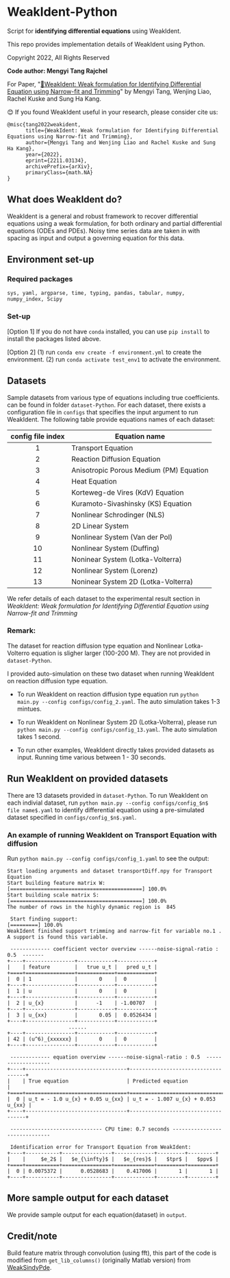 # WeakIdent-Python

Script for **identifying differential equations** using WeakIdent.

This repo provides implementation details of WeakIdent using Python. 

Copyright 2022, All Rights Reserved

**Code author:  Mengyi Tang Rajchel**

For Paper, "[:link:WeakIdent: Weak formulation for Identifying Differential Equation using Narrow-fit and Trimming](https://arxiv.org/abs/2211.03134)" by Mengyi Tang, Wenjing Liao, Rachel Kuske and Sung Ha Kang.

:blush: If you found WeakIdent useful in your research, please consider cite us:

```
@misc{tang2022weakident,
      title={WeakIdent: Weak formulation for Identifying Differential Equations using Narrow-fit and Trimming}, 
      author={Mengyi Tang and Wenjing Liao and Rachel Kuske and Sung Ha Kang},
      year={2022},
      eprint={2211.03134},
      archivePrefix={arXiv},
      primaryClass={math.NA}
}
```

## What  does WeakIdent do?
WeakIdent is a general and robust framework to recover differential equations using a weak formulation, for both ordinary and partial differential equations (ODEs and PDEs). 
Noisy time series data are taken in with spacing as input and output a governing equation for this data.




## Environment set-up

### Required packages
`sys, yaml, argparse, time, typing, pandas, tabular, numpy, numpy_index, Scipy`

### Set-up
[Option 1] If you do not have `conda` installed, you can use `pip install` to install the packages listed above.

[Option 2] (1) run `conda env create -f environment.yml` to create the environment. (2) run `conda activate test_env1` to activate the environment.


## Datasets
Sample datasets from various type of equations including true coefficients. can be found in folder `dataset-Python`. For each dataset, there exists a 
configuration file in `configs` that specifies the input argument to run WeakIdent. The following table provide equations names of each dataset:

| config file  index       | Equation name      | 
|:-------------:|-------------|
|1     |  Transport Equation |  
| 2     | Reaction Diffusion Equation    | 
| 3 | Anisotropic Porous Medium (PM) Equation    |
| 4 | Heat Equation | 
| 5 | Korteweg-de Vires (KdV) Equation | 
| 6 | Kuramoto-Sivashinsky (KS) Equation | 
| 7 | Nonlinear Schrodinger (NLS) | 
| 8 | 2D Linear System | 
| 9 | Nonlinear System (Van der Pol) | 
| 10 | Nonlinear System (Duffing) | 
| 11 | Noninear System (Lotka-Volterra) | 
|12| Nonlinear System (Lorenz) | 
|13| Noninear System 2D (Lotka-Volterra) |

We refer details of each dataset to the experimental result section in *WeakIdent: Weak formulation for Identifying Differential Equation using Narrow-fit and Trimming*

### Remark: 
The dataset for reaction diffusion type equation and Nonlinear Lotka-Volterro equation is sligher larger (100-200 M). They are not provided in `dataset-Python`.

I provided auto-simulation on these two dataset when running WeakIdent on reaction diffusion type equation. 

- To run WeakIdent on reaction diffusion type equation run `python main.py --config configs/config_2.yaml`. The auto simulation takes 1-3 mintues.

- To run WeakIdent on Nonlinear System 2D (Lotka-Volterra), please run `python main.py --config configs/config_13.yaml`. The auto simulation takes 1 second.

- To run other examples, WeakIdent directly takes provided datasets as input. Running time various between 1 - 30 seconds. 

## Run WeakIdent on provided datasets
There are 13 datasets provided in `dataset-Python`. To run WeakIdent on each indivial dataset, 
run `python main.py --config configs/config_$n$ file name$.yaml` to identify differential equation using a pre-simulated dataset specified in `configs/config_$n$.yaml`. 
### An example of running WeakIdent on Transport Equation with diffusion
Run `python main.py --config configs/config_1.yaml` to see the output:

```
Start loading arguments and dataset transportDiff.npy for Transport Equation
Start building feature matrix W:
[===========================================] 100.0% 
Start building scale matrix S:
[===========================================] 100.0% 
The number of rows in the highly dynamic region is  845

 Start finding support: 
[=========] 100.0% 
WeakIdent finished support trimming and narrow-fit for variable no.1 . A support is found this variable.

 ------------- coefficient vector overview ------noise-signal-ratio : 0.5  -------
+----+----------------+------------+------------+
|    | feature        |   true u_t |   pred u_t |
+====+================+============+============+
|  0 | 1              |       0    |  0         |
+----+----------------+------------+------------+
|  1 | u              |       0    |  0         |
+----+----------------+------------+------------+
|  2 | u_{x}          |      -1    | -1.00707   |
+----+----------------+------------+------------+
|  3 | u_{xx}         |       0.05 |  0.0526434 |
+----+----------------+------------+------------+
                    ......
+----+----------------+------------+------------+
| 42 | (u^6)_{xxxxxx} |       0    |  0         |
+----+----------------+------------+------------+

 ------------- equation overview ------noise-signal-ratio : 0.5  -------------------
+----+---------------------------------+------------------------------------+
|    | True equation                   | Predicted equation                 |
+====+=================================+====================================+
|  0 | u_t = - 1.0 u_{x} + 0.05 u_{xx} | u_t = - 1.007 u_{x} + 0.053 u_{xx} |
+----+---------------------------------+------------------------------------+

 ------------------------------ CPU time: 0.7 seconds ------------------------------

 Identification error for Transport Equation from WeakIdent: 
+----+-----------+----------------+-------------+---------+---------+
|    |     $e_2$ |   $e_{\infty}$ |   $e_{res}$ |   $tpr$ |   $ppv$ |
+====+===========+================+=============+=========+=========+
|  0 | 0.0075372 |      0.0528683 |    0.417006 |       1 |       1 |
+----+-----------+----------------+-------------+---------+---------+
```

## More sample output for each dataset
We provide sample output for each equation(dataset) in  `output`.

## Credit/note
Build feature matrix through convolution (using fft), this part of the code is modified from `get_lib_columns()` (originally Matlab version) from [WeakSindyPde](https://github.com/dm973/WSINDy_PDE).
